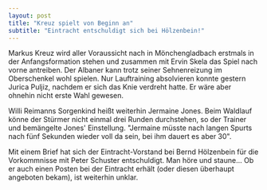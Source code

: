 ```yaml
---
layout: post
title: "Kreuz spielt von Beginn an"
subtitle: "Eintracht entschuldigt sich bei Hölzenbein!"
---
```


Markus Kreuz wird aller Voraussicht nach in Mönchengladbach erstmals in der Anfangsformation stehen und zusammen mit Ervin Skela das Spiel nach vorne antreiben. Der Albaner kann trotz seiner Sehnenreizung im Oberschenkel wohl spielen. Nur Lauftraining absolvieren konnte gestern Jurica Puljiz, nachdem er sich das Knie verdreht hatte. Er wäre aber ohnehin nicht erste Wahl gewesen.

Willi Reimanns Sorgenkind heißt weiterhin Jermaine Jones. Beim Waldlauf könne der Stürmer nicht einmal drei Runden durchstehen, so der Trainer und bemängelte Jones' Einstellung. "Jermaine müsste nach langen Spurts nach fünf Sekunden wieder voll da sein, bei ihm dauert es aber 30".  
  
Mit einem Brief hat sich der Eintracht-Vorstand bei Bernd Hölzenbein für die Vorkommnisse mit Peter Schuster entschuldigt. Man höre und staune... Ob er auch einen Posten bei der Eintracht erhält (oder diesen überhaupt angeboten bekam), ist weiterhin unklar.
